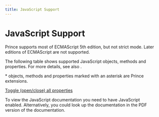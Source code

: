 ```yaml
---
title: JavaScript Support
---
```


JavaScript Support
==================

Prince supports most of ECMAScript 5th edition, but not strict mode. Later editions of ECMAScript are not supported.

The following table shows supported JavaScript objects, methods and properties. For more details, see also .

\* objects, methods and properties marked with an asterisk are Prince extensions.

<a href="#" id="toggle-js">Toggle (open/close) all properties</a>

To view the JavaScript documentation you need to have JavaScript enabled. Alternatively, you could look up the documentation in the PDF version of the documentation.
